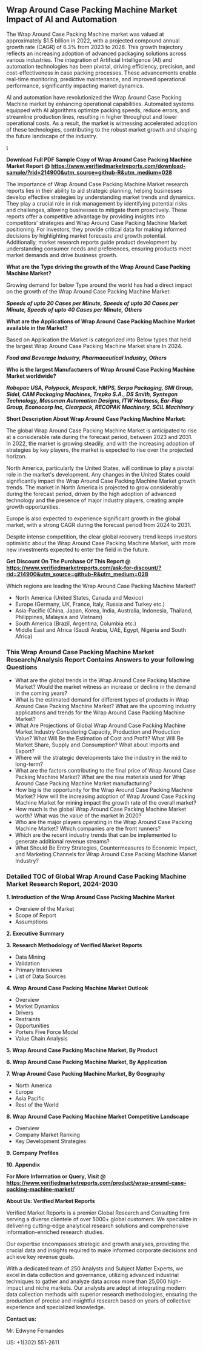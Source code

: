 <h2>Wrap Around Case Packing Machine Market Impact of AI and Automation</h2><p>The Wrap Around Case Packing Machine market was valued at approximately $1.5 billion in 2022, with a projected compound annual growth rate (CAGR) of 6.3% from 2023 to 2028. This growth trajectory reflects an increasing adoption of advanced packaging solutions across various industries. The integration of Artificial Intelligence (AI) and automation technologies has been pivotal, driving efficiency, precision, and cost-effectiveness in case packing processes. These advancements enable real-time monitoring, predictive maintenance, and improved operational performance, significantly impacting market dynamics.</p><p>AI and automation have revolutionized the Wrap Around Case Packing Machine market by enhancing operational capabilities. Automated systems equipped with AI algorithms optimize packing speeds, reduce errors, and streamline production lines, resulting in higher throughput and lower operational costs. As a result, the market is witnessing accelerated adoption of these technologies, contributing to the robust market growth and shaping the future landscape of the industry.</p>t</p><p id="" class=""><strong>Download Full PDF Sample Copy of Wrap Around Case Packing Machine Market Report @ <a href="https://www.verifiedmarketreports.com/download-sample/?rid=214900&utm_source=github-R&utm_medium=028" target="_blank">https://www.verifiedmarketreports.com/download-sample/?rid=214900&utm_source=github-R&utm_medium=028</a></strong></p><p>The importance of&nbsp;Wrap Around Case Packing Machine Market research reports lies in their ability to aid strategic planning, helping businesses develop effective strategies by understanding market trends and dynamics. They play a crucial role in risk management by identifying potential risks and challenges, allowing businesses to mitigate them proactively. These reports offer a competitive advantage by providing insights into competitors' strategies and Wrap Around Case Packing Machine Market positioning. For investors, they provide critical data for making informed decisions by highlighting market forecasts and growth potential. Additionally, market research reports guide product development by understanding consumer needs and preferences, ensuring products meet market demands and drive business growth.</p><p><strong>What are the&nbsp;Type driving the growth of the Wrap Around Case Packing Machine Market?</strong></p><p id="" class="">Growing demand for below Type around the world has had a direct impact on the growth of the Wrap Around Case Packing Machine Market:</p><em><strong>Speeds of upto 20 Cases per Minute, Speeds of upto 30 Cases per Minute, Speeds of upto 40 Cases per Minute, Others</strong></em></p><strong>What are the&nbsp;Applications&nbsp;of Wrap Around Case Packing Machine Market available in the Market?</strong></p><p id="" class="">Based on Application the Market is categorized into Below types that held the largest Wrap Around Case Packing Machine Market share In 2024.</p><em><strong>Food and Beverage Industry, Pharmaceutical Industry, Others</strong></em></p><strong>Who is the largest Manufacturers of Wrap Around Case Packing Machine Market worldwide?</strong></p><p><em><strong>Robopac USA, Polypack, Mespack, HMPS, Serpa Packaging, SMI Group, Sidel, CAM Packaging Machines, Trepko S.A., DS Smith, Syntegon Technology, Massman Automation Designs, ITW Hartness, Ear-Flap Group, Econocorp Inc, Clearpack, RECOPAK Machinery, SCIL Machinery</strong></em></p><p id="" class=""><strong>Short Description About Wrap Around Case Packing Machine Market:</strong></p><p>The global Wrap Around Case Packing Machine Market is anticipated to rise at a considerable rate during the forecast period, between 2023 and 2031. In 2022, the market is growing steadily, and with the increasing adoption of strategies by key players, the market is expected to rise over the projected horizon.</p><p>North America, particularly the United States, will continue to play a pivotal role in the market's development. Any changes in the United States could significantly impact the Wrap Around Case Packing Machine Market growth trends. The market in North America is projected to grow considerably during the forecast period, driven by the high adoption of advanced technology and the presence of major industry players, creating ample growth opportunities.</p><p>Europe is also expected to experience significant growth in the global market, with a strong CAGR during the forecast period from 2024 to 2031.</p><p>Despite intense competition, the clear global recovery trend keeps investors optimistic about the Wrap Around Case Packing Machine Market, with more new investments expected to enter the field in the future.</p><p id="" class=""><strong>Get Discount On The Purchase Of This Report @ <a href="https://www.verifiedmarketreports.com/ask-for-discount/?rid=214900&utm_source=github-R&utm_medium=028" target="_blank">https://www.verifiedmarketreports.com/ask-for-discount/?rid=214900&utm_source=github-R&utm_medium=028</a></strong></p>Which regions are leading the Wrap Around Case Packing Machine Market?</p><ul><li>North America (United States, Canada and Mexico)</li><li>Europe (Germany, UK, France, Italy, Russia and Turkey etc.)</li><li>Asia-Pacific (China, Japan, Korea, India, Australia, Indonesia, Thailand, Philippines, Malaysia and Vietnam)</li><li>South America (Brazil, Argentina, Columbia etc.)</li><li>Middle East and Africa (Saudi Arabia, UAE, Egypt, Nigeria and South Africa)</li></ul><h3 id="" class="">This Wrap Around Case Packing Machine Market Research/Analysis Report Contains Answers to your following Questions</h3><ul><li>What are the global trends in the Wrap Around Case Packing Machine Market? Would the market witness an increase or decline in the demand in the coming years?</li><li>What is the estimated demand for different types of products in Wrap Around Case Packing Machine Market? What are the upcoming industry applications and trends for the Wrap Around Case Packing Machine Market?</li><li>What Are Projections of Global Wrap Around Case Packing Machine Market Industry Considering Capacity, Production and Production Value? What Will Be the Estimation of Cost and Profit? What Will Be Market Share, Supply and Consumption? What about imports and Export?</li><li>Where will the strategic developments take the industry in the mid to long-term?</li><li>What are the factors contributing to the final price of Wrap Around Case Packing Machine Market? What are the raw materials used for Wrap Around Case Packing Machine Market manufacturing?</li><li>How big is the opportunity for the Wrap Around Case Packing Machine Market? How will the increasing adoption of Wrap Around Case Packing Machine Market for mining impact the growth rate of the overall market?</li><li>How much is the global Wrap Around Case Packing Machine Market worth? What was the value of the market In 2020?</li><li>Who are the major players operating in the Wrap Around Case Packing Machine Market? Which companies are the front runners?</li><li>Which are the recent industry trends that can be implemented to generate additional revenue streams?</li><li>What Should Be Entry Strategies, Countermeasures to Economic Impact, and Marketing Channels for Wrap Around Case Packing Machine Market Industry?</li></ul><h3 id="" class="">Detailed TOC of Global Wrap Around Case Packing Machine Market Research Report, 2024-2030</h3><p id="" class=""><strong>1. Introduction of the Wrap Around Case Packing Machine Market</strong></p><ul><li>Overview of the Market</li><li>Scope of Report</li><li>Assumptions</li></ul><p id="" class=""><strong>2. Executive Summary</strong></p><p id="" class=""><strong>3. Research Methodology of Verified Market Reports</strong></p><ul><li>Data Mining</li><li>Validation</li><li>Primary Interviews</li><li>List of Data Sources</li></ul><p id="" class=""><strong>4. Wrap Around Case Packing Machine Market Outlook</strong></p><ul><li>Overview</li><li>Market Dynamics</li><li>Drivers</li><li>Restraints</li><li>Opportunities</li><li>Porters Five Force Model</li><li>Value Chain Analysis</li></ul><p id="" class=""><strong>5. Wrap Around Case Packing Machine Market, By Product</strong></p><p id="" class=""><strong>6. Wrap Around Case Packing Machine Market, By Application</strong></p><p id="" class=""><strong>7. Wrap Around Case Packing Machine Market, By Geography</strong></p><ul><li>North America</li><li>Europe</li><li>Asia Pacific</li><li>Rest of the World</li></ul><p id="" class=""><strong>8. Wrap Around Case Packing Machine Market Competitive Landscape</strong></p><ul><li>Overview</li><li>Company Market Ranking</li><li>Key Development Strategies</li></ul><p id="" class=""><strong>9. Company Profiles</strong></p><p id="" class=""><strong>10. Appendix</strong></p><p id="" class=""><strong>For More Information or Query, Visit @ <a href="https://www.verifiedmarketreports.com/product/wrap-around-case-packing-machine-market/" target="_blank">https://www.verifiedmarketreports.com/product/wrap-around-case-packing-machine-market/</a></strong></p><p id="" class=""><strong>About Us: Verified Market Reports</strong></p><p id="" class="">Verified Market Reports is a premier Global Research and Consulting firm serving a diverse clientele of over 5000+ global customers. We specialize in delivering cutting-edge analytical research solutions and comprehensive information-enriched research studies.</p><p id="" class="">Our expertise encompasses strategic and growth analyses, providing the crucial data and insights required to make informed corporate decisions and achieve key revenue goals.</p><p id="" class="">With a dedicated team of 250 Analysts and Subject Matter Experts, we excel in data collection and governance, utilizing advanced industrial techniques to gather and analyze data across more than 25,000 high-impact and niche markets. Our analysts are adept at integrating modern data collection methods with superior research methodologies, ensuring the production of precise and insightful research based on years of collective experience and specialized knowledge.</p><p id="" class=""><strong>Contact us:</strong></p><p id="" class="">Mr. Edwyne Fernandes</p><p id="" class="">US: +1(302) 551-2611</p>